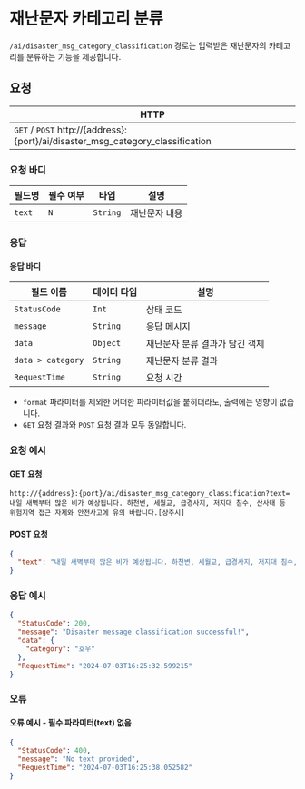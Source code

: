 # 재난문자 카테고리 분류
`/ai/disaster_msg_category_classification` 경로는 입력받은 재난문자의 카테고리를 분류하는 기능을 제공합니다.

## 요청
| HTTP                                                           |
| -------------------------------------------------------------- |
| `GET` / `POST` http://{address}:{port}/ai/disaster_msg_category_classification |

### 요청 바디
| 필드명 | 필수 여부 | 타입     | 설명                      |
| ------ | --------- | -------- | ------------------------- |
| `text` | `N`       | `String` | 재난문자 내용 |

### 응답
#### 응답 바디
| 필드 이름              | 데이터 타입 | 설명                       |
| ---------------------- | ----------- | -------------------------- |
| `StatusCode`           | `Int`       | 상태 코드                  |
| `message`              | `String`    | 응답 메시지                |
| `data`                 | `Object`    | 재난문자 분류 결과가 담긴 객체 |
| `data > category`      | `String`    | 재난문자 분류 결과         |
| `RequestTime`          | `String`    | 요청 시간                  |

* `format` 파라미터를 제외한 어떠한 파라미터값을 붙히더라도, 출력에는 영향이 없습니다.
* `GET` 요청 결과와 `POST` 요청 결과 모두 동일합니다.

### 요청 예시
#### GET 요청
```url
http://{address}:{port}/ai/disaster_msg_category_classification?text=내일 새벽부터 많은 비가 예상됩니다. 하천변, 세월교, 급경사지, 저지대 침수, 산사태 등 위험지역 접근 자제와 안전사고에 유의 바랍니다.[상주시]
```

#### POST 요청
```json
{
  "text": "내일 새벽부터 많은 비가 예상됩니다. 하천변, 세월교, 급경사지, 저지대 침수, 산사태 등 위험지역 접근 자제와 안전사고에 유의 바랍니다.[상주시]"
}
```

### 응답 예시
```JSON
{
  "StatusCode": 200,
  "message": "Disaster message classification successful!",
  "data": {
    "category": "호우"
  },
  "RequestTime": "2024-07-03T16:25:32.599215"
}
```

### 오류
#### 오류 예시 - 필수 파라미터(text) 없음
```json
{
  "StatusCode": 400,
  "message": "No text provided",
  "RequestTime": "2024-07-03T16:25:38.052582"
}
```